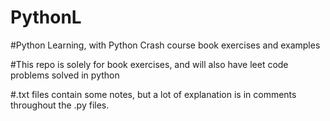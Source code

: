 # PythonL
#Python Learning, with Python Crash course book exercises and examples

#This repo is solely for book exercises, and will also have leet code problems solved in python

#.txt files contain some notes, but a lot of explanation is in comments throughout the .py files.

